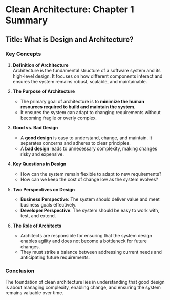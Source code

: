 # Clean Architecture: Chapter 1 Summary

## **Title**: What is Design and Architecture?

### **Key Concepts**

1. **Definition of Architecture**  
   Architecture is the fundamental structure of a software system and its high-level design. It focuses on how different components interact and ensures the system remains robust, scalable, and maintainable.

2. **The Purpose of Architecture**

   - The primary goal of architecture is to **minimize the human resources required to build and maintain the system**.
   - It ensures the system can adapt to changing requirements without becoming fragile or overly complex.

3. **Good vs. Bad Design**

   - A **good design** is easy to understand, change, and maintain. It separates concerns and adheres to clear principles.
   - A **bad design** leads to unnecessary complexity, making changes risky and expensive.

4. **Key Questions in Design**

   - How can the system remain flexible to adapt to new requirements?
   - How can we keep the cost of change low as the system evolves?

5. **Two Perspectives on Design**

   - **Business Perspective**: The system should deliver value and meet business goals effectively.
   - **Developer Perspective**: The system should be easy to work with, test, and extend.

6. **The Role of Architects**
   - Architects are responsible for ensuring that the system design enables agility and does not become a bottleneck for future changes.
   - They must strike a balance between addressing current needs and anticipating future requirements.

### **Conclusion**

The foundation of clean architecture lies in understanding that good design is about managing complexity, enabling change, and ensuring the system remains valuable over time.
